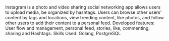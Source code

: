 Instagram is a photo and video sharing social networking app allows users to upload media, be organized by hashtags. Users can browse other users' content by tags and locations, view trending content, like photos, and follow other users to add their content to a personal feed.
Developed features: User flow and management, personal feed, stories, like, commenting, sharing and Hashtags. 
Skills Used: Golang, PostgreSQL
